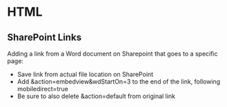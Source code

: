# HTML

## SharePoint Links

Adding a link from a Word document on Sharepoint that goes to a specific page: </br>
- Save link from actual file location on SharePoint
- Add &action=embedview&wdStartOn=3 to the end of the link, following mobiledirect=true
- Be sure to also delete &action=default from original link

